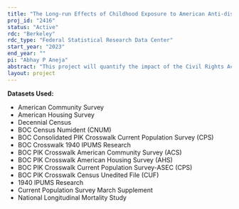 ```yaml
---
title: "The Long-run Effects of Childhood Exposure to American Anti-discrimination Laws on Adulthood Outcomes"
proj_id: "2416"
status: "Active"
rdc: "Berkeley"
rdc_type: "Federal Statistical Research Data Center"
start_year: "2023"
end_year: ""
pi: "Abhay P Aneja"
abstract: "This project will quantify the impact of the Civil Rights Act and Voting Rights Act on the long-run economic and social status of racial and ethnic persons, using birth cohorts that were differentially affected due to the timing of policy implementation across counties. This project will also consider indirect effects on other subpopulations that may be affected via spillovers. Finally, this project will also consider mechanisms through which legal changes cause improvements in economic outcomes, such as labor market and housing outcomes. The researchers will quantify employment outcomes for various demographic groups, including minority groups that civil rights legislation targeted, as well as groups that may have been impacted indirectly."
layout: project
---
```


**Datasets Used:**

  - American Community Survey 
  - American Housing Survey 
  - Decennial Census 
  - BOC Census Numident (CNUM) 
  - BOC Consolidated PIK Crosswalk Current Population Survey (CPS) 
  - BOC Crosswalk 1940 IPUMS Research 
  - BOC PIK Crosswalk American Community Survey (ACS) 
  - BOC PIK Crosswalk American Housing Survey (AHS) 
  - BOC PIK Crosswalk Current Population Survey-ASEC (CPS) 
  - BOC PIK Crosswalk Census Unedited File (CUF) 
  - 1940 IPUMS Research 
  - Current Population Survey March Supplement 
  - National Longitudinal Mortality Study 

